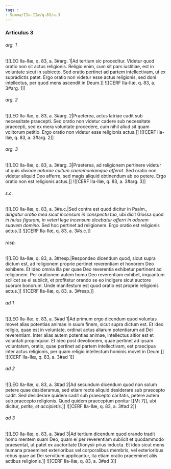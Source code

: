 ```yaml
---
tags : 
- Summa/IIa-IIæ/q.83/a.3
---
```


### Articulus 3

###### arg. 1
![[LEO IIa-IIæ, q. 83, a. 3#arg. 1|Ad tertium sic proceditur. Videtur quod oratio non sit actus religionis. Religio enim, cum sit pars iustitiae, est in voluntate sicut in subiecto. Sed oratio pertinet ad partem intellectivam, ut ex supradictis patet. Ergo oratio non videtur esse actus religionis, sed doni intellectus, per quod mens ascendit in Deum.]]
![[CERF IIa-IIæ, q. 83, a. 3#arg. 1]]

###### arg. 2
![[LEO IIa-IIæ, q. 83, a. 3#arg. 2|Praeterea, actus latriae cadit sub necessitate praecepti. Sed oratio non videtur cadere sub necessitate praecepti, sed ex mera voluntate procedere, cum nihil aliud sit quam volitorum petitio. Ergo oratio non videtur esse religionis actus.]]
![[CERF IIa-IIæ, q. 83, a. 3#arg. 2]]

###### arg. 3
![[LEO IIa-IIæ, q. 83, a. 3#arg. 3|Praeterea, ad religionem pertinere videtur ut quis *divinae naturae cultum caeremoniamque afferat*. Sed oratio non videtur aliquid Deo afferre, sed magis aliquid obtinendum ab eo petere. Ergo oratio non est religionis actus.]]
![[CERF IIa-IIæ, q. 83, a. 3#arg. 3]]

###### s.c.
![[LEO IIa-IIæ, q. 83, a. 3#s.c.|Sed contra est quod dicitur in Psalm., *dirigatur oratio mea sicut incensum in conspectu tuo*, ubi dicit Glossa quod *in huius figuram, in veteri lege incensum dicebatur offerri in odorem suavem domino*. Sed hoc pertinet ad religionem. Ergo oratio est religionis actus.]]
![[CERF IIa-IIæ, q. 83, a. 3#s.c.]]

###### resp.
![[LEO IIa-IIæ, q. 83, a. 3#resp.|Respondeo dicendum quod, sicut supra dictum est, ad religionem proprie pertinet reverentiam et honorem Deo exhibere. Et ideo omnia illa per quae Deo reverentia exhibetur pertinent ad religionem. Per orationem autem homo Deo reverentiam exhibet, inquantum scilicet se ei subiicit, et profitetur orando se eo indigere sicut auctore suorum bonorum. Unde manifestum est quod oratio est proprie religionis actus.]]
![[CERF IIa-IIæ, q. 83, a. 3#resp.]]

###### ad 1
![[LEO IIa-IIæ, q. 83, a. 3#ad 1|Ad primum ergo dicendum quod voluntas movet alias potentias animae in suum finem, sicut supra dictum est. Et ideo religio, quae est in voluntate, ordinat actus aliarum potentiarum ad Dei reverentiam. Inter alias autem potentias animae, intellectus altior est et voluntati propinquior. Et ideo post devotionem, quae pertinet ad ipsam voluntatem, oratio, quae pertinet ad partem intellectivam, est praecipua inter actus religionis, per quam religio intellectum hominis movet in Deum.]]
![[CERF IIa-IIæ, q. 83, a. 3#ad 1]]

###### ad 2
![[LEO IIa-IIæ, q. 83, a. 3#ad 2|Ad secundum dicendum quod non solum petere quae desideramus, sed etiam recte aliquid desiderare sub praecepto cadit. Sed desiderare quidem cadit sub praecepto caritatis, petere autem sub praecepto religionis. Quod quidem praeceptum ponitur [[Mt 7]], ubi dicitur, *petite, et accipietis*.]]
![[CERF IIa-IIæ, q. 83, a. 3#ad 2]]

###### ad 3
![[LEO IIa-IIæ, q. 83, a. 3#ad 3|Ad tertium dicendum quod orando tradit homo mentem suam Deo, quam ei per reverentiam subiicit et quodammodo praesentat, ut patet ex auctoritate Dionysii prius inducta. Et ideo sicut mens humana praeeminet exterioribus vel corporalibus membris, vel exterioribus rebus quae ad Dei servitium applicantur, ita etiam oratio praeeminet aliis actibus religionis.]]
![[CERF IIa-IIæ, q. 83, a. 3#ad 3]]

